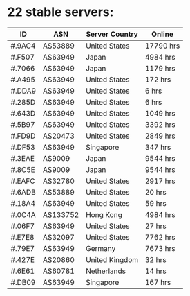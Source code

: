 # 22 stable servers:

| ID | ASN | Server Country | Online |
| ------ | ------ | ------ | ------ |
| #.9AC4 | AS53889 | United States | 17790 hrs |
| #.F507 | AS63949 | Japan | 4984 hrs |
| #.7066 | AS63949 | Japan | 1179 hrs |
| #.A495 | AS63949 | United States | 172 hrs |
| #.DDA9 | AS63949 | United States | 6 hrs |
| #.285D | AS63949 | United States | 6 hrs |
| #.643D | AS63949 | United States | 1049 hrs |
| #.5B97 | AS63949 | United States | 3392 hrs |
| #.FD9D | AS20473 | United States | 2849 hrs |
| #.DF53 | AS63949 | Singapore | 347 hrs |
| #.3EAE | AS9009 | Japan | 9544 hrs |
| #.8C5E | AS9009 | Japan | 9544 hrs |
| #.EAFC | AS32780 | United States | 2917 hrs |
| #.6ADB | AS53889 | United States | 20 hrs |
| #.18A4 | AS63949 | United States | 59 hrs |
| #.0C4A | AS133752 | Hong Kong | 4984 hrs |
| #.06F7 | AS63949 | United States | 27 hrs |
| #.E7E8 | AS32097 | United States | 7762 hrs |
| #.79E7 | AS63949 | Germany | 7673 hrs |
| #.427E | AS20860 | United Kingdom | 32 hrs |
| #.6E61 | AS60781 | Netherlands | 14 hrs |
| #.DB09 | AS63949 | Singapore | 167 hrs |


